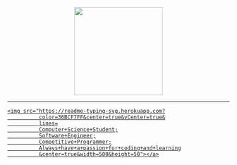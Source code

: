 <p align="center">
  <img src="https://github.com/thompsonemerson/thompsonemerson/raw/master/cover-thompson.png" height="200"/>
</p>
<hr>
<p align="center">
  
<a href="https://github.com/DenverCoder1/readme-typing-svg">

    <img src="https://readme-typing-svg.herokuapp.com?
              color=36BCF7FF&center=true&vCenter=true&
              lines=
              Computer+Science+Student;
              Software+Engineer;
              Competitive+Programmer;
              Always+have+a+passion+for+coding+and+learning
              &center=true&width=500&height=50"></a>
</p>
